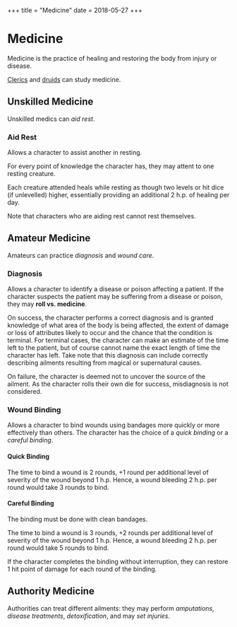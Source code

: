 +++
title = "Medicine"
date = 2018-05-27
+++

# Medicine

Medicine is the practice of healing and restoring the body from injury or disease.

[Clerics](./wiki/characters/cleric.md) and [druids](./wiki/characters/druid.md) can study medicine.

## Unskilled Medicine

Unskilled medics can *aid rest*.

### Aid Rest

Allows a character to assist another in resting.

For every point of knowledge the character has, they may attent to one resting creature.

Each creature attended heals while resting as though two levels or hit dice (if unlevelled) higher, essentially providing an additional 2 h.p. of healing per day.

Note that characters who are aiding rest cannot rest themselves.

## Amateur Medicine

Amateurs can practice *diagnosis* and *wound care*.

### Diagnosis

Allows a character to identify a disease or poison affecting a patient.
If the character suspects the patient may be suffering from a disease or poison, they may **roll vs. medicine**.

On success, the character performs a correct diagnosis and is granted knowledge of what area of the body is being affected, the extent of damage or loss of attributes likely to occur and the chance that the condition is terminal.
For terminal cases, the character can make an estimate of the time left to the patient, but of course cannot name the exact length of time the character has left.
Take note that this diagnosis can include correctly describing ailments resulting from magical or supernatural causes.

On failure, the character is deemed not to uncover the source of the ailment.
As the character rolls their own die for success, misdiagnosis is not considered.

### Wound Binding

Allows a character to bind wounds using bandages more quickly or more effectively than others.
The character has the choice of a *quick binding* or a *careful binding*.

#### Quick Binding

The time to bind a wound is 2 rounds, +1 round per additional level of severity of the wound beyond 1 h.p.
Hence, a wound bleeding 2 h.p. per round would take 3 rounds to bind.

#### Careful Binding

The binding must be done with clean bandages.

The time to bind a wound is 3 rounds, +2 rounds per additional level of severity of the wound beyond 1 h.p.
Hence, a wound bleeding 2 h.p. per round would take 5 rounds to bind.

If the character completes the binding without interruption, they can restore 1 hit point of damage for each round of the binding.

## Authority Medicine

Authorities can treat different ailments: they may perform *amputations*, *disease treatments*, *detoxification*, and may *set injuries*.

